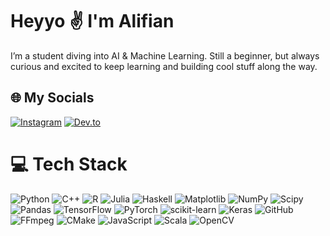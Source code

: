 # Heyyo ✌ I'm Alifian
I’m a student diving into AI & Machine Learning. Still a beginner, but always curious and excited to keep learning and building cool stuff along the way.


## 🌐 My Socials
[![Instagram](https://img.shields.io/badge/Instagram-%23E4405F.svg?logo=Instagram&logoColor=white)](https://instagram.com/alifian.dev24)
[![Dev.to](https://img.shields.io/badge/Dev.to-0a0a0a.svg?logo=devdotto&logoColor=white)](https://dev.to/heyalifian)

# 💻 Tech Stack
![Python](https://img.shields.io/badge/python-3670A0?style=plastic&logo=python&logoColor=ffdd54) ![C++](https://img.shields.io/badge/c++-%2300599C.svg?style=plastic&logo=c%2B%2B&logoColor=white) ![R](https://img.shields.io/badge/r-%23276DC3.svg?style=plastic&logo=r&logoColor=white) ![Julia](https://img.shields.io/badge/-Julia-9558B2?style=plastic&logo=julia&logoColor=white) ![Haskell](https://img.shields.io/badge/Haskell-5e5086?style=plastic&logo=haskell&logoColor=white) ![Matplotlib](https://img.shields.io/badge/Matplotlib-%23ffffff.svg?style=plastic&logo=Matplotlib&logoColor=black) ![NumPy](https://img.shields.io/badge/numpy-%23013243.svg?style=plastic&logo=numpy&logoColor=white) ![Scipy](https://img.shields.io/badge/SciPy-%230C55A5.svg?style=plastic&logo=scipy&logoColor=%white) ![Pandas](https://img.shields.io/badge/pandas-%23150458.svg?style=plastic&logo=pandas&logoColor=white) ![TensorFlow](https://img.shields.io/badge/TensorFlow-%23FF6F00.svg?style=plastic&logo=TensorFlow&logoColor=white) ![PyTorch](https://img.shields.io/badge/PyTorch-%23EE4C2C.svg?style=plastic&logo=PyTorch&logoColor=white) ![scikit-learn](https://img.shields.io/badge/scikit--learn-%23F7931E.svg?style=plastic&logo=scikit-learn&logoColor=white) ![Keras](https://img.shields.io/badge/Keras-%23D00000.svg?style=plastic&logo=Keras&logoColor=white) ![GitHub](https://img.shields.io/badge/github-%23121011.svg?style=plastic&logo=github&logoColor=white) ![FFmpeg](https://shields.io/badge/FFmpeg-%23171717.svg?logo=ffmpeg&style=plastic&labelColor=171717&logoColor=5cb85c) ![CMake](https://img.shields.io/badge/CMake-%23008FBA.svg?style=plastic&logo=cmake&logoColor=white) ![JavaScript](https://img.shields.io/badge/javascript-%23323330.svg?style=plastic&logo=javascript&logoColor=%23F7DF1E) ![Scala](https://img.shields.io/badge/scala-%23DC322F.svg?style=plastic&logo=scala&logoColor=white) ![OpenCV](https://img.shields.io/badge/OpenCV-5C3EE8.svg?style=plastic&logo=OpenCV&logoColor=white)
